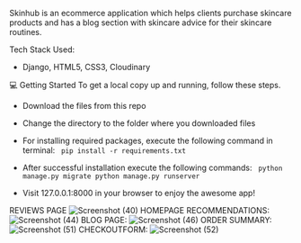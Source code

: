 Skinhub is an ecommerce application which helps clients purchase skincare products and has a blog section with skincare advice for their skincare routines.

Tech Stack Used:
- Django, HTML5, CSS3, Cloudinary

💻 Getting Started To get a local copy up and running, follow these steps.

- Download the files from this repo

- Change the directory to the folder where you downloaded files

- For installing required packages, execute the following command in terminal: 
<code> pip install -r requirements.txt </code>

- After successful installation execute the following commands: 
<code> python manage.py migrate
python manage.py runserver </code>

- Visit 127.0.0.1:8000 in your browser to enjoy the awesome app!

REVIEWS PAGE
![Screenshot (40)](https://github.com/Phenolah/Skinhub/assets/104977409/1d6e344e-a73d-427d-b421-20a298b07e90)
HOMEPAGE RECOMMENDATIONS:
![Screenshot (44)](https://github.com/Phenolah/Skinhub/assets/104977409/d11b42c5-3a0e-4592-83c1-bf561dc0ce17)
BLOG PAGE:
![Screenshot (46)](https://github.com/Phenolah/Skinhub/assets/104977409/453b0a97-1405-4ef7-8dba-d97f75efe286)
ORDER SUMMARY:
![Screenshot (51)](https://github.com/Phenolah/Skinhub/assets/104977409/653bcd3a-bfb0-42c7-aacd-8f228bf94035)
CHECKOUTFORM:
![Screenshot (52)](https://github.com/Phenolah/Skinhub/assets/104977409/b42902ca-5945-4cb1-9857-be379fb6f88d)

